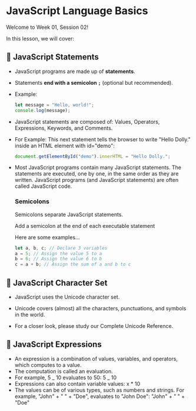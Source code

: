 # JavaScript Language Basics

Welcome to Week 01, Session 02!

In this lesson, we will cover:

## 📌 JavaScript Statements

-   JavaScript programs are made up of **statements**.
-   Statements **end with a semicolon `;`** (optional but recommended).
-   Example:

    ```js
    let message = "Hello, world!";
    console.log(message);
    ```

-   JavaScript statements are composed of:
    Values, Operators, Expressions, Keywords, and Comments.
-   For Example:
    This next statement tells the browser to write "Hello Dolly." inside an HTML element with id="demo":
    ```js
    document.getElementById("demo").innerHTML = "Hello Dolly.";
    ```
-   Most JavaScript programs contain many JavaScript statements.
    The statements are executed, one by one, in the same order as they are written.
    JavaScript programs (and JavaScript statements) are often called JavaScript code.

    ### Semicolons

    Semicolons separate JavaScript statements.

    Add a semicolon at the end of each executable statement

    Here are some examples...

    ```js
    let a, b, c; // Declare 3 variables
    a = 5; // Assign the value 5 to a
    b = 6; // Assign the value 6 to b
    c = a + b; // Assign the sum of a and b to c
    ```

## 📌 JavaScript Character Set

-   JavaScript uses the Unicode character set.

-   Unicode covers (almost) all the characters, punctuations, and symbols in the world.

-   For a closer look, please study our Complete Unicode Reference.

## 📌 JavaScript Expressions

-   An expression is a combination of values, variables, and operators, which computes to a value.
-   The computation is called an evaluation.
-   For example, 5 _ 10 evaluates to 50:
    5 _ 10
-   Expressions can also contain variable values:
    x \* 10
-   The values can be of various types, such as numbers and strings.
    For example, "John" + " " + "Doe", evaluates to "John Doe":
    "John" + " " + "Doe"
